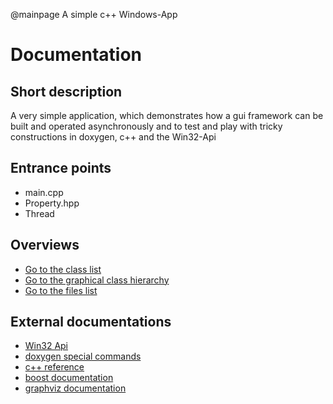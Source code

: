 @mainpage A simple c++ Windows-App

# Documentation

## Short description
A  very simple application, which demonstrates 
how a gui framework can be built and operated
asynchronously and to test and play with tricky 
constructions in doxygen, c++ and the Win32-Api  

## Entrance points

- main.cpp
- Property.hpp
- Thread

## Overviews

- [Go to the class list](annotated.html)
- [Go to the graphical class hierarchy](inherits.html)
- [Go to the files list](files.html)

## External documentations

- [Win32 Api](https://docs.microsoft.com/en-us/windows/win32/api/_winmsg/)
- [doxygen special commands](http://doxygen.nl/manual/commands.html)
- [c++ reference](https://en.cppreference.com/w/)
- [boost documentation](https://www.boost.org/doc/libs/1_72_0/?view=categorized)
- [graphviz documentation](https://graphviz.org/documentation/)
